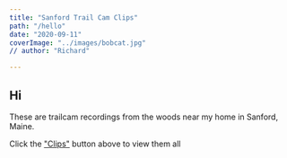 ```yaml
---
title: "Sanford Trail Cam Clips"
path: "/hello"
date: "2020-09-11"
coverImage: "../images/bobcat.jpg"
// author: "Richard"

---
```


> 
## Hi

These are trailcam recordings from the woods near my home in Sanford, Maine.  

Click the ["Clips"](https://sanfordtrailcam.com/showcase) button above to view them all
